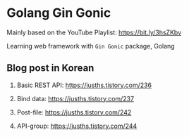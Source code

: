 # Golang Gin Gonic

Mainly based on the YouTube Playlist: https://bit.ly/3hsZKbv

Learning web framework with `Gin Gonic` package, Golang

## Blog post in Korean

1. Basic REST API: https://jusths.tistory.com/236

2. Bind data: https://jusths.tistory.com/237

3. Post-file: https://jusths.tistory.com/242

4. API-group: https://jusths.tistory.com/244


